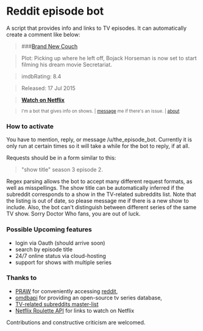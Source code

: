 # Reddit episode bot

A script that provides info and links to TV episodes.  It can automatically create a comment like below:

> ###[Brand New Couch](http://www.imdb.com/title/tt4311472)

> Plot: Picking up where he left off, Bojack Horseman is now set to start filming his dream movie Secretariat.

> imdbRating: 8.4

> Released: 17 Jul 2015

> [**Watch on Netflix**](http://www.netflix.com/title/70300800)

> <sup>I'm a bot that gives info on shows. | [message](http://www.reddit.com/message/compose?to=the_episode_bot) me 
if there's an issue. | [about](https://github.com/Almenon/reddit_episode_bot)


### How to activate

You have to mention, reply, or message /u/the_episode_bot. 
Currently it is only run at certain times so it will take a while for the bot to reply, if at all.

Requests should be in a form similar to this:

> "show title" season 3 episode 2. 

Regex parsing allows the bot to accept many different request formats, as well as misspellings. The show title 
can be automatically inferred if the subreddit corresponds to a show in the TV-related subreddits list. 
Note that the listing is out of date, so please message me if there is a new show to include.  Also, the bot
can't distinguish between different series of the same TV show.  Sorry Doctor Who fans, you are out of luck.

### Possible Upcoming features

* login via Oauth (should arrive soon)
* search by episode title 
* 24/7 online status via cloud-hosting 
* support for shows with multiple series 

### Thanks to

* [PRAW](https://praw.readthedocs.org/en/v3.1.0/) for conveniently accessing [reddit](https://www.reddit.com/), 
* [omdbapi](https://www.omdbapi.com) for providing an open-source tv series database, 
* [TV-related subreddits master-list](http://tv-subreddits.wikidot.com/)
* [Netflix Roulette API](http://netflixroulette.net/api/) for links to watch on Netflix

Contributions and constructive criticism are welcomed.